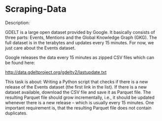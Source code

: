 # Scraping-Data
Description:

GDELT is a large open dataset provided by Google. It basically consists of three parts: Events, Mentions and the Global Knowledge Graph (GKG). The full dataset is in the terabytes and updates every 15 minutes. For now, we just care about the Events dataset.

 

Google releases the data every 15 minutes as zipped CSV files which can be found here:

http://data.gdeltproject.org/gdeltv2/lastupdate.txt

 
This task is about:
Writing a Python script that checks if there is a new release of the Events dataset (the first link in the list). 
If there is a new dataset available, download the CSV file and save it as Parquet file.
The resulting Parquet file should grow incrementally, i.e., it should be updated whenever there is a new release – which is usually every 15 minutes. 
One important requirement is, that the resulting Parquet file does not contain duplicates.

 
